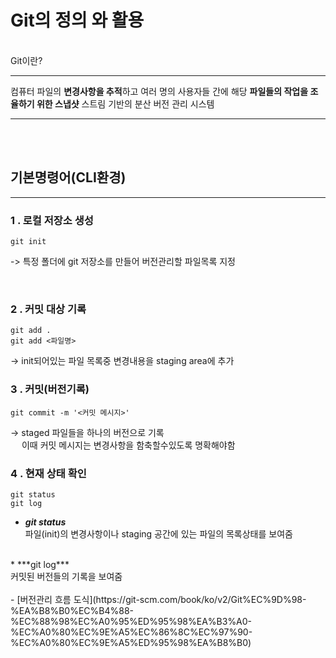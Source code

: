 # Git의 정의 와 활용
<br>
Git이란?

---
컴퓨터 파일의 **변경사항을 추적**하고 여러 명의 사용자들 간에
해당 **파일들의 작업을 조율하기 위한 스냅샷** 스트림 기반의 분산 버전 관리 시스템

---
<br>
<br>

## 기본명령어(CLI환경)
---

### 1 . 로컬 저장소 생성
```
git init
```
-> 특정 폴더에 git 저장소를 만들어 버전관리할 파일목록 지정

<br>

### 2 . 커밋 대상 기록
```
git add .
git add <파일명>
```
-> init되어있는 파일 목록중 변경내용을 staging     area에 추가

### 3 . 커밋(버전기록)
```
git commit -m '<커밋 메시지>'
```

-> staged 파일들을 하나의 버전으로 기록 <br>
　 이때 커밋 메시지는 변경사항을 함축할수있도록 명확해야함 

### 4 . 현재 상태 확인
```
git status
git log
```

* ***git status*** <br>파일(init)의 변경사항이나 
staging 공간에 있는 파일의 목록상태를 보여줌
<br>
* ***git log*** <br>커밋된 버전들의 기록을 보여줌
<br><br>
- [버전관리 흐름 도식](https://git-scm.com/book/ko/v2/Git%EC%9D%98-%EA%B8%B0%EC%B4%88-%EC%88%98%EC%A0%95%ED%95%98%EA%B3%A0-%EC%A0%80%EC%9E%A5%EC%86%8C%EC%97%90-%EC%A0%80%EC%9E%A5%ED%95%98%EA%B8%B0)